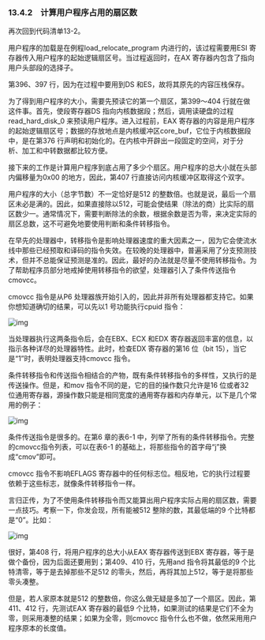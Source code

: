 ### 13.4.2　计算用户程序占用的扇区数

再次回到代码清单13-2。

用户程序的加载是在例程load_relocate_program 内进行的，该过程需要用ESI 寄存器传入用户程序的起始逻辑扇区号。当过程返回时，在AX 寄存器内包含了指向用户头部段的选择子。

第396、397 行，因为在过程中要用到DS 和ES，故将其原先的内容压栈保存。

为了得到用户程序的大小，需要先预读它的第一个扇区，第399～404 行就在做这件事。首先，使段寄存器DS 指向内核数据段；然后，调用读硬盘的过程read_hard_disk_0 来预读用户程序。进入过程前，EAX 寄存器的内容是用户程序的起始逻辑扇区号；数据的存放地点是内核缓冲区core_buf，它位于内核数据段中，是在第376 行声明和初始化的。在内核中开辟出一段固定的空间，对于分析、加工和中转数据都比较方便。

接下来的工作是计算用户程序到底占用了多少个扇区。用户程序的总大小就在头部内偏移量为0x00 的地方，因此，第407 行直接访问内核缓冲区取得这个双字。

用户程序的大小（总字节数）不一定恰好是512 的整数倍。也就是说，最后一个扇区未必是满的。因此，如果直接除以512，可能会使结果（除法的商）比实际的扇区数少一。通常情况下，需要判断除法的余数，根据余数是否为零，来决定实际的扇区总数，这不可避免地要使用判断和条件转移指令。

在早先的处理器中，转移指令是影响处理器速度的重大因素之一，因为它会使流水线中那些已经预取和译码的指令失效。在较晚的处理器中，普遍采用了分支预测技术，但并不总能保证预测是准的。因此，最好的办法就是尽量不使用转移指令。为了帮助程序员部分地戒掉使用转移指令的欲望，处理器引入了条件传送指令cmovcc。

cmovcc 指令是从P6 处理器族开始引入的，因此并非所有处理器都支持它。如果你想知道确切的结果，可以先以1 号功能执行cpuid 指令：

![img](../0-Assets/Epubook/x86汇编语言从实模式到保护模式_李忠_等_Z_Library/images/00534.jpeg)

当处理器执行这两条指令后，会在EBX、ECX 和EDX 寄存器返回丰富的信息，以指示各种详尽的处理器特性。此时，检查EDX 寄存器的第16 位（bit 15），当它是“1”时，表明处理器支持cmovcc 指令。

条件转移指令和传送指令相结合的产物，既有条件转移指令的多样性，又执行的是传送操作。但是，和mov 指令不同的是，它的目的操作数只允许是16 位或者32 位通用寄存器，源操作数只能是相同宽度的通用寄存器和内存单元，以下是几个常用的例子：

![img](../0-Assets/Epubook/x86汇编语言从实模式到保护模式_李忠_等_Z_Library/images/00535.jpeg)

条件传送指令是很多的。在第6 章的表6-1 中，列举了所有的条件转移指令。完整的cmovcc指令列表，可以在表6-1 的基础上，将那些指令的首字母“j”换成“cmov”即可。

cmovcc 指令不影响EFLAGS 寄存器中的任何标志位。相反地，它的执行过程要依赖于这些标志，就像条件转移指令一样。

言归正传，为了不使用条件转移指令而又能算出用户程序实际占用的扇区数，需要一点技巧。考察一下，你发会现，所有能被512 整除的数，其最低端的9 个比特都是“0”。比如：

![img](../0-Assets/Epubook/x86汇编语言从实模式到保护模式_李忠_等_Z_Library/images/00536.jpeg)

很好，第408 行，将用户程序的总大小从EAX 寄存器传送到EBX 寄存器，等于是做个备份，因为后面还要用到；第409、410 行，先用and 指令将其最低的9 个比特清零，等于是去掉那些不足512 的零头，然后，再将其加上512，等于是将那些零头凑整。

但是，若人家原本就是512 的整数倍，你这么做无疑是多加了一个扇区。因此，第411、412 行，先测试EAX 寄存器的最低9 个比特，如果测试的结果是它们不全为零，则采用凑整的结果；如果为全零，则cmovcc 指令什么也不做，依然采用用户程序原本的长度值。
